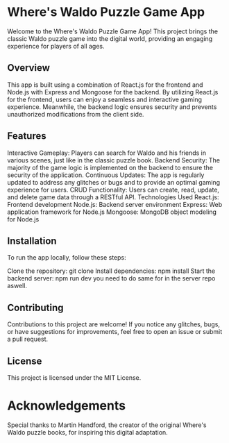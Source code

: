 # Where's Waldo Puzzle Game App
Welcome to the Where's Waldo Puzzle Game App! This project brings the classic Waldo puzzle game into the digital world, providing an engaging experience for players of all ages.

## Overview
This app is built using a combination of React.js for the frontend and Node.js with Express and Mongoose for the backend. By utilizing React.js for the frontend, users can enjoy a seamless and interactive gaming experience. Meanwhile, the backend logic ensures security and prevents unauthorized modifications from the client side.

## Features
Interactive Gameplay: Players can search for Waldo and his friends in various scenes, just like in the classic puzzle book.
Backend Security: The majority of the game logic is implemented on the backend to ensure the security of the application.
Continuous Updates: The app is regularly updated to address any glitches or bugs and to provide an optimal gaming experience for users.
CRUD Functionality: Users can create, read, update, and delete game data through a RESTful API.
Technologies Used
React.js: Frontend development
Node.js: Backend server environment
Express: Web application framework for Node.js
Mongoose: MongoDB object modeling for Node.js

## Installation

To run the app locally, follow these steps:

Clone the repository: git clone <repository-url>
Install dependencies: npm install
Start the backend server: npm run dev
you need to do same for in the server repo aswell.

## Contributing
Contributions to this project are welcome! If you notice any glitches, bugs, or have suggestions for improvements, feel free to open an issue or submit a pull request.

## License
This project is licensed under the MIT License.

# Acknowledgements
Special thanks to Martin Handford, the creator of the original Where's Waldo puzzle books, for inspiring this digital adaptation.


